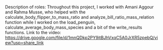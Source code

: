Description of roles: Throughout this project, I worked with Amani Aggour and Rahma Musse, who helped with the calculate_body_flipper_to_mass_ratio and analyze_bill_ratio_mass_relation function while I worked on the load_penguin, calculate_average_body_mass_species and a bit of the write_results functions.
Link to the video: https://drive.google.com/file/d/1mnQDkp2PY9itBJhVxqC5A0JrXR5zpebQ/view?usp=share_link
